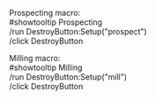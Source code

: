 Prospecting macro:\
#showtooltip Prospecting\
/run DestroyButton:Setup("prospect")\
/click DestroyButton


Milling macro:\
#showtooltip Milling\
/run DestroyButton:Setup("mill")\
/click DestroyButton

